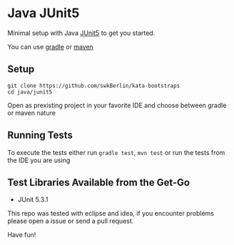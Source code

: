 # Java JUnit5

Minimal setup with Java [JUnit5](https://junit.org/junit5/) to get you started.

You can use [gradle](https://gradle.org/) or [maven](https://maven.apache.org/)

## Setup

    git clone https://github.com/swkBerlin/kata-bootstraps
    cd java/junit5

Open as prexisting project in your favorite IDE and choose between gradle or maven nature

## Running Tests

To execute the tests either run `gradle test`, `mvn test` or run the tests from the IDE you are using

## Test Libraries Available from the Get-Go
- JUnit 5.3.1

This repo was tested with eclipse and idea, if you encounter problems please open a issue or send a pull request.

Have fun!
